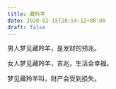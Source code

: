 ```yaml
---
title: 藏羚羊
date: 2020-02-15T20:54:12+08:00
draft: false
---
```


男人梦见藏羚羊，是发财的预兆。



女人梦见藏羚羊，吉兆，生活会幸福。



梦见藏羚羊叫，财产会受到损失。

